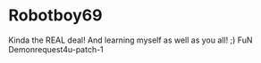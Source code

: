 # Robotboy69
Kinda the REAL deal! And learning myself as well as you all! ;) FuN
Demonrequest4u-patch-1
